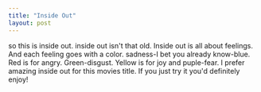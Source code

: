 ```yaml
---
title: "Inside Out"
layout: post
---
```


so this is inside out. inside out isn't that old. Inside out is all about feelings. And each feeling goes with a color. sadness-I bet you already know-blue. Red is for angry. Green-disgust. Yellow is for joy and puple-fear. I prefer amazing inside out for this movies title. If you just try it you'd definitely enjoy!